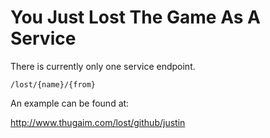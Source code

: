 # You Just Lost The Game As A Service

There is currently only one service endpoint.  

    /lost/{name}/{from}

An example can be found at:

http://www.thugaim.com/lost/github/justin



